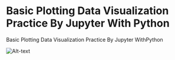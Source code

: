 # Basic Plotting Data Visualization Practice By Jupyter With Python
Basic Plotting Data Visualization Practice By Jupyter WithPython






 ![Alt-text](https://media.giphy.com/media/eKgAzcvMYB92Yudjye/giphy.gif)
